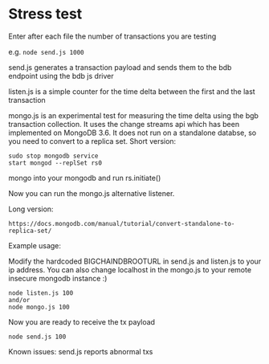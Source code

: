 # Stress test

Enter after each file the number of transactions you are testing

e.g.
```node send.js 1000```

send.js generates a transaction payload and sends them to the bdb endpoint using the bdb js driver

listen.js is a simple counter for the time delta between the first and the last transaction

mongo.js is an experimental test for measuring the time delta using the bgb transaction collection. It uses the change streams api which has been implemented on MongoDB 3.6. It does not run on a standalone databse, so you need to convert to a replica set. Short version:

```
sudo stop mongodb service
start mongod --replSet rs0
```

mongo into your mongodb and run rs.initiate()

Now you can run the mongo.js alternative listener.

Long version:

```https://docs.mongodb.com/manual/tutorial/convert-standalone-to-replica-set/```

Example usage:

Modify the hardcoded BIGCHAINDBROOTURL in send.js and listen.js to your ip address. You can also change localhost in the mongo.js to your remote insecure mongodb instance :)

```
node listen.js 100 
and/or
node mongo.js 100
```
Now you are ready to receive the tx payload
```
node send.js 100
```


Known issues:
send.js reports abnormal txs
